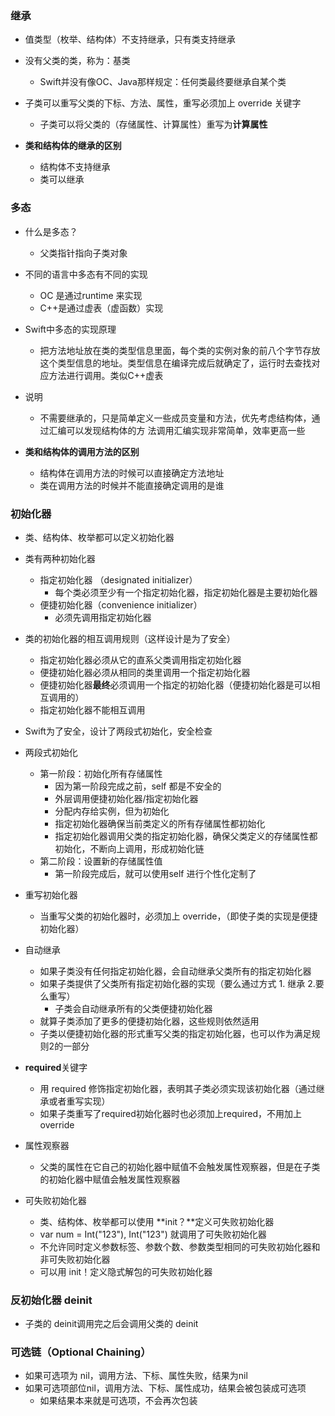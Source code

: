 ### 继承
- 值类型（枚举、结构体）不支持继承，只有类支持继承
- 没有父类的类，称为：基类
	- Swift并没有像OC、Java那样规定：任何类最终要继承自某个类
- 子类可以重写父类的下标、方法、属性，重写必须加上 override 关键字
	- 子类可以将父类的（存储属性、计算属性）重写为**计算属性**

- **类和结构体的继承的区别**
	- 结构体不支持继承
	- 类可以继承


### 多态
- 什么是多态？
	- 父类指针指向子类对象

- 不同的语言中多态有不同的实现
	- OC 是通过runtime 来实现
	- C++是通过虚表（虚函数）实现
- Swift中多态的实现原理
	- 把方法地址放在类的类型信息里面，每个类的实例对象的前八个字节存放这个类型信息的地址。类型信息在编译完成后就确定了，运行时去查找对应方法进行调用。类似C++虚表
- 说明
	- 不需要继承的，只是简单定义一些成员变量和方法，优先考虑结构体，通过汇编可以发现结构体的方 法调用汇编实现非常简单，效率更高一些
- **类和结构体的调用方法的区别**
	- 结构体在调用方法的时候可以直接确定方法地址
	- 类在调用方法的时候并不能直接确定调用的是谁

### 初始化器
- 类、结构体、枚举都可以定义初始化器
- 类有两种初始化器
	- 指定初始化器 （designated initializer）
		- 每个类必须至少有一个指定初始化器，指定初始化器是主要初始化器
	- 便捷初始化器（convenience initializer）
		- 必须先调用指定初始化器

- 类的初始化器的相互调用规则（这样设计是为了安全）
	- 指定初始化器必须从它的直系父类调用指定初始化器
	- 便捷初始化器必须从相同的类里调用一个指定初始化器
	- 便捷初始化器**最终**必须调用一个指定的初始化器（便捷初始化器是可以相互调用的）
	- 指定初始化器不能相互调用 

- Swift为了安全，设计了两段式初始化，安全检查

- 两段式初始化
	- 第一阶段：初始化所有存储属性
		- 因为第一阶段完成之前，self 都是不安全的
		- 外层调用便捷初始化器/指定初始化器
		- 分配内存给实例，但为初始化
		- 指定初始化器确保当前类定义的所有存储属性都初始化
		- 指定初始化器调用父类的指定初始化器，确保父类定义的存储属性都初始化，不断向上调用，形成初始化链
	- 第二阶段：设置新的存储属性值
		- 第一阶段完成后，就可以使用self 进行个性化定制了

- 重写初始化器
	- 当重写父类的初始化器时，必须加上 override，（即使子类的实现是便捷初始化器）
- 自动继承
	- 如果子类没有任何指定初始化器，会自动继承父类所有的指定初始化器
	- 如果子类提供了父类所有指定初始化器的实现（要么通过方式 1. 继承  2.要么重写）
		- 子类会自动继承所有的父类便捷初始化器
	- 就算子类添加了更多的便捷初始化器，这些规则依然适用
	- 子类以便捷初始化器的形式重写父类的指定初始化器，也可以作为满足规则2的一部分

- **required**关键字
	-  用 required 修饰指定初始化器，表明其子类必须实现该初始化器（通过继承或者重写实现）
	-  如果子类重写了required初始化器时也必须加上required，不用加上 override

- 属性观察器
	- 父类的属性在它自己的初始化器中赋值不会触发属性观察器，但是在子类的初始化器中赋值会触发属性观察器

- 可失败初始化器
	- 类、结构体、枚举都可以使用 **init？**定义可失败初始化器
	- var num = Int("123"), Int("123") 就调用了可失败初始化器
	- 不允许同时定义参数标签、参数个数、参数类型相同的可失败初始化器和非可失败初始化器
	- 可以用 init！定义隐式解包的可失败初始化器

### 反初始化器 deinit
- 子类的 deinit调用完之后会调用父类的 deinit

### 可选链（Optional Chaining）
- 如果可选项为 nil，调用方法、下标、属性失败，结果为nil
- 如果可选项部位nil，调用方法、下标、属性成功，结果会被包装成可选项
	- 如果结果本来就是可选项，不会再次包装
